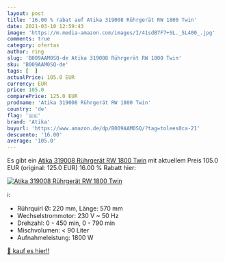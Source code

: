```yaml
---
layout: post
title: '16.00 % rabat auf Atika 319008 Rührgerät RW 1800 Twin'
date: 2021-03-10 12:59:43
image: 'https://m.media-amazon.com/images/I/41sdB7F7+SL._SL400_.jpg'
comments: true
category: ofertas
author: ring
slug: 'B009AAM0SQ-de Atika 319008 Rührgerät RW 1800 Twin'
sku: 'B009AAM0SQ-de'
tags: [  ]
actualPrice: 105.0 EUR
currency: EUR
price: 105.0
comparePrice: 125.0 EUR
prodname: 'Atika 319008 Rührgerät RW 1800 Twin'
country: 'de'
flag: '🇩🇪'
brand: 'Atika'
buyurl: 'https://www.amazon.de/dp/B009AAM0SQ/?tag=tolees0ca-21'
descuento: '16.00'
average: '105.0'
---
```


Es gibt ein [Atika 319008 Rührgerät RW 1800 Twin](https://www.amazon.de/dp/B009AAM0SQ/?tag=tolees0ca-21) mit aktuellem Preis 105.0 EUR (original: 125.0 EUR) 16.00 % Rabatt hier:

[![Atika 319008 Rührgerät RW 1800 Twin](https://m.media-amazon.com/images/I/41sdB7F7+SL._SL400_.jpg)](https://www.amazon.de/dp/B009AAM0SQ/?tag=tolees0ca-21)

ℹ️:

- Rührquirl Ø: 220 mm, Länge: 570 mm
- Wechselstrommotor: 230 V ~ 50 Hz
- Drehzahl: 0 - 450 min, 0 - 790 min
- Mischvolumen: < 90 Liter
- Aufnahmeleistung: 1800 W

[🛒 kauf es hier!!](https://www.amazon.de/dp/B009AAM0SQ/?tag=tolees0ca-21)
